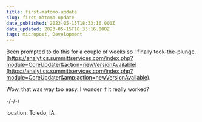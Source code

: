 ```yaml
---
title: first-matomo-update
slug: first-matomo-update
date_published: 2023-05-15T18:33:16.000Z
date_updated: 2023-05-15T18:33:16.000Z
tags: micropost, Development
---
```


Been prompted to do this for a couple of weeks so I finally took-the-plunge.  [https://analytics.summittservices.com/index.php?module=CoreUpdater&action=newVersionAvailable](https://analytics.summittservices.com/index.php?module=CoreUpdater&amp;action=newVersionAvailable).

Wow, that was way too easy.  I wonder if it really worked?

-/-/-/

location: Toledo, IA
